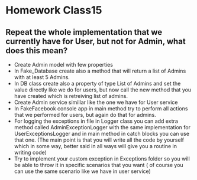 # Homework Class15

## Repeat the whole implementation that we currently have for User, but not for Admin, what does this mean?

* Create Admin model with few properties
* In Fake_Database create also a method that will return a list of Admins with at least 5 Admins.
* In DB class create also a property of type List of Admins and set the value directly like we do for users,
  but now call the new method that you have created which is retreiving list of admins.
* Create Admin service simillar like the one we have for User service
* In FakeFacebook console app in main method try to perform all actions that we performed for users,
  but again do that for admins.
* For logging the exceptions in file in Logger class you can add extra method called AdminExceptionLogger
  with the same implementation for UserExceptionsLogger and in main method in catch blocks you can use
  that one. (The main point is that you will write all the code by yourself which in some way, better said
  in all ways will give you a routine in writing code)
* Try to implement your custom exception in Exceptions folder so you will be able to throw it in specific
  scenarios that you want ( of course you can use the same scenario like we have in user service)
